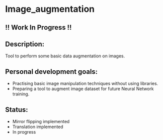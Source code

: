 # Image_augmentation
## !! Work In Progress !!

## Description:
Tool to perform some basic data augmentation on images.

## Personal development goals:
- Practising basic image manipulation techniques without using libraries.
- Preparing a tool to augment image dataset for future Neural Network training.

## Status:
- Mirror flipping implemented
- Translation implemented
- In progress
